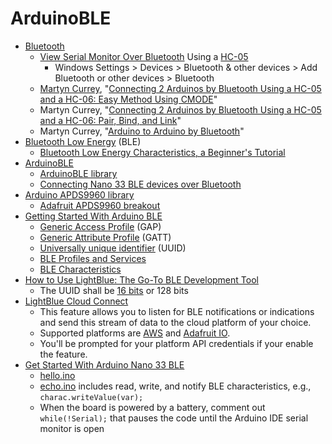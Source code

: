 # ArduinoBLE
* [Bluetooth](https://en.wikipedia.org/wiki/Bluetooth)
  * [View Serial Monitor Over Bluetooth](https://create.arduino.cc/projecthub/millerman4487/view-serial-monitor-over-bluetooth-fbb0e5) Using a [HC-05](https://howtomechatronics.com/tutorials/arduino/arduino-and-hc-05-bluetooth-module-tutorial/)
    * Windows Settings > Devices > Bluetooth & other devices > Add Bluetooth or other devices > Bluetooth
  * [Martyn Currey](http://www.martyncurrey.com/about/), "[Connecting 2 Arduinos by Bluetooth Using a HC-05 and a HC-06: Easy Method Using CMODE](http://www.martyncurrey.com/connecting-2-arduinos-by-bluetooth-using-a-hc-05-and-a-hc-06-easy-method-using-cmode/)"
  * Martyn Currey, "[Connecting 2 Arduinos by Bluetooth Using a HC-05 and a HC-06: Pair, Bind, and Link](http://www.martyncurrey.com/connecting-2-arduinos-by-bluetooth-using-a-hc-05-and-a-hc-06-pair-bind-and-link/)"
  * Martyn Currey, "[Arduino to Arduino by Bluetooth](http://www.martyncurrey.com/arduino-to-arduino-by-bluetooth/)"
* [Bluetooth Low Energy](https://en.wikipedia.org/wiki/Bluetooth_Low_Energy) (BLE)
  * [Bluetooth Low Energy Characteristics, a Beginner's Tutorial](https://devzone.nordicsemi.com/guides/short-range-guides/b/bluetooth-low-energy/posts/ble-characteristics-a-beginners-tutorial)
* [ArduinoBLE](https://github.com/arduino-libraries/ArduinoBLE)
  * [ArduinoBLE library](https://www.arduino.cc/reference/en/libraries/arduinoble/)
  * [Connecting Nano 33 BLE devices over Bluetooth](https://docs.arduino.cc/tutorials/nano-33-ble-sense/ble-device-to-device)
* [Arduino APDS9960 library](https://github.com/arduino-libraries/Arduino_APDS9960)
  * [Adafruit APDS9960 breakout](https://learn.adafruit.com/adafruit-apds9960-breakout)
* [Getting Started With Arduino BLE](https://create.arduino.cc/projecthub/monica/getting-started-with-bluetooth-low-energy-ble-ab4c94)
  * [Generic Access Profile](https://learn.adafruit.com/introduction-to-bluetooth-low-energy/gap) (GAP)
  * [Generic Attribute Profile](https://learn.adafruit.com/introduction-to-bluetooth-low-energy/gatt) (GATT)
  * [Universally unique identifier](https://en.wikipedia.org/wiki/Universally_unique_identifier) (UUID)
  * [BLE Profiles and Services](https://www.bluetooth.com/specifications/specs/)
  * [BLE Characteristics](https://www.bluetooth.com/specifications/assigned-numbers/)
* [How to Use LightBlue: The Go-To BLE Development Tool](https://punchthrough.com/lightblue-features/)
  * The UUID shall be [16 bits](https://btprodspecificationrefs.blob.core.windows.net/assigned-values/16-bit%20UUID%20Numbers%20Document.pdf) or 128 bits
* [LightBlue Cloud Connect](https://punchthrough.com/introducing-cloud-connect-for-lightblue-explorer/)
  * This feature allows you to listen for BLE notifications or indications and send this stream of data to the cloud platform of your choice.
  * Supported platforms are [AWS](https://punchthrough.com/setting-up-aws-iot-with-lightblue-cloud-connect/) and [Adafruit IO](https://punchthrough.com/setting-up-adafruit-io-with-lightblue-cloud-connect/).
  * You'll be prompted for your platform API credentials if your enable the feature.
* [Get Started With Arduino Nano 33 BLE](https://www.okdo.com/getting-started/get-started-with-arduino-nano-33-ble/)
  * [hello.ino](/lesson6/xiao/ArduinoBLE/hello.ino)
  * [echo.ino](/lesson6/xiao/ArduinoBLE/echo.ino) includes read, write, and notify BLE characteristics, e.g., ```charac.writeValue(var);```
  * When the board is powered by a battery, comment out ```while(!Serial);``` that pauses the code until the Arduino IDE serial monitor is open
